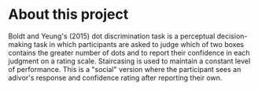 # About this project

Boldt and Yeung's (2015) dot discrimination task is a perceptual decision-making task in which participants are asked to judge which of two boxes contains the greater number of dots and to report their confidence in each judgment on a rating scale. Staircasing is used to maintain a constant level of performance.
This is a "social" version where the participant sees an adivor's response and confidence rating after reporting their own.
